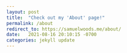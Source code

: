 ```yaml
---
layout: post
title:  "Check out my 'About' page!"
permalink: /about
redirect_to: https://samuelwoods.me/about/
date:   2021-08-16 20:10:15 -0700
categories: jekyll update
---
```


